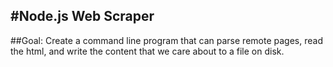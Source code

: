 #Node.js Web Scraper
----------------------
##Goal:
Create a command line program that can parse remote pages, read the html, and write the content that we care about to a file on disk.